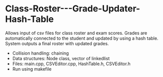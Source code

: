 # Class-Roster---Grade-Updater-Hash-Table
Allows input of csv files for class roster and exam scores. Grades are automatically connected to the student and updated by using a hash table. System outputs a final roster with updated grades.
- Collision handling: chaining
- Data structures: Node class, vector of linkedlist
- Files: main.cpp, CSVEditor.cpp, HashTable.h, CSVEditor.h
- Run using makefile
